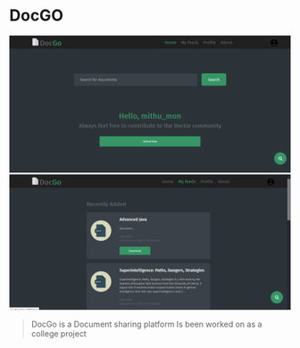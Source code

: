 # DocGO
![](miscellaneous/screenshot.png)
![](miscellaneous/screenshot2.png)

> DocGo is a Document sharing platform
> Is been worked on as a college project

